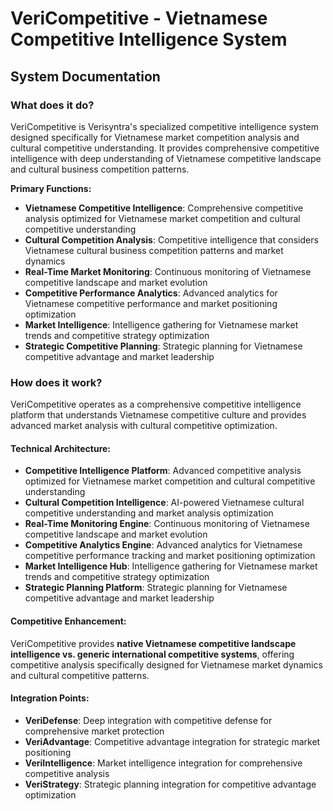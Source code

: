 # VeriCompetitive - Vietnamese Competitive Intelligence System
## System Documentation

### **What does it do?**

VeriCompetitive is Verisyntra's specialized competitive intelligence system designed specifically for Vietnamese market competition analysis and cultural competitive understanding. It provides comprehensive competitive intelligence with deep understanding of Vietnamese competitive landscape and cultural business competition patterns.

**Primary Functions:**
- **Vietnamese Competitive Intelligence**: Comprehensive competitive analysis optimized for Vietnamese market competition and cultural competitive understanding
- **Cultural Competition Analysis**: Competitive intelligence that considers Vietnamese cultural business competition patterns and market dynamics
- **Real-Time Market Monitoring**: Continuous monitoring of Vietnamese competitive landscape and market evolution
- **Competitive Performance Analytics**: Advanced analytics for Vietnamese competitive performance and market positioning optimization
- **Market Intelligence**: Intelligence gathering for Vietnamese market trends and competitive strategy optimization
- **Strategic Competitive Planning**: Strategic planning for Vietnamese competitive advantage and market leadership

### **How does it work?**

VeriCompetitive operates as a comprehensive competitive intelligence platform that understands Vietnamese competitive culture and provides advanced market analysis with cultural competitive optimization.

#### **Technical Architecture:**
- **Competitive Intelligence Platform**: Advanced competitive analysis optimized for Vietnamese market competition and cultural competitive understanding
- **Cultural Competition Intelligence**: AI-powered Vietnamese cultural competitive understanding and market analysis optimization
- **Real-Time Monitoring Engine**: Continuous monitoring of Vietnamese competitive landscape and market evolution
- **Competitive Analytics Engine**: Advanced analytics for Vietnamese competitive performance tracking and market positioning optimization
- **Market Intelligence Hub**: Intelligence gathering for Vietnamese market trends and competitive strategy optimization
- **Strategic Planning Platform**: Strategic planning for Vietnamese competitive advantage and market leadership

#### **Competitive Enhancement:**
VeriCompetitive provides **native Vietnamese competitive landscape intelligence vs. generic international competitive systems**, offering competitive analysis specifically designed for Vietnamese market dynamics and cultural competitive patterns.

#### **Integration Points:**
- **VeriDefense**: Deep integration with competitive defense for comprehensive market protection
- **VeriAdvantage**: Competitive advantage integration for strategic market positioning
- **VeriIntelligence**: Market intelligence integration for comprehensive competitive analysis
- **VeriStrategy**: Strategic planning integration for competitive advantage optimization